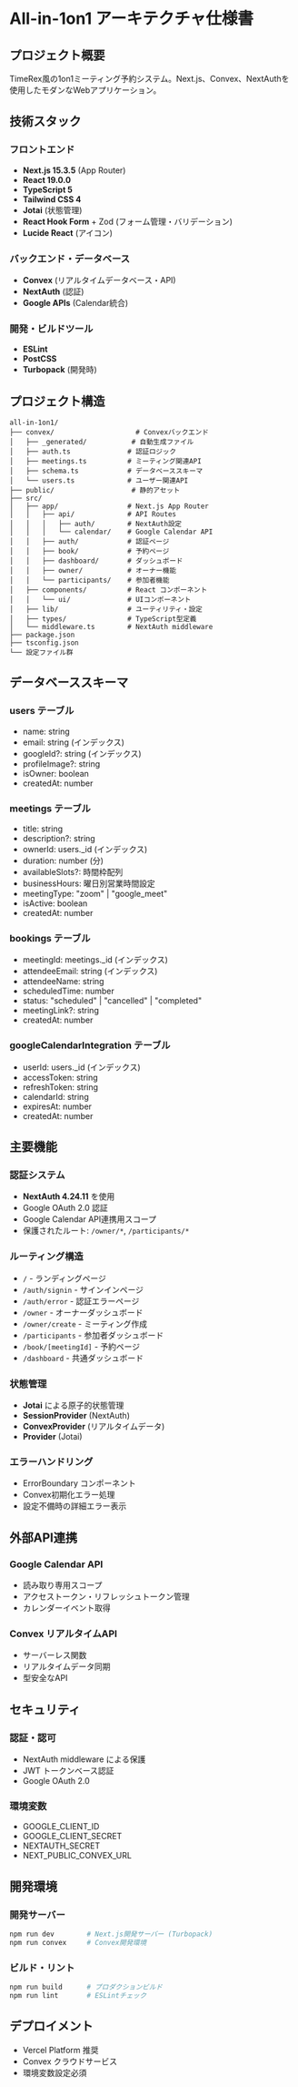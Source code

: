 # All-in-1on1 アーキテクチャ仕様書

## プロジェクト概要
TimeRex風の1on1ミーティング予約システム。Next.js、Convex、NextAuthを使用したモダンなWebアプリケーション。

## 技術スタック

### フロントエンド
- **Next.js 15.3.5** (App Router)
- **React 19.0.0**
- **TypeScript 5**
- **Tailwind CSS 4**
- **Jotai** (状態管理)
- **React Hook Form** + Zod (フォーム管理・バリデーション)
- **Lucide React** (アイコン)

### バックエンド・データベース
- **Convex** (リアルタイムデータベース・API)
- **NextAuth** (認証)
- **Google APIs** (Calendar統合)

### 開発・ビルドツール
- **ESLint**
- **PostCSS**
- **Turbopack** (開発時)

## プロジェクト構造

```
all-in-1on1/
├── convex/                    # Convexバックエンド
│   ├── _generated/           # 自動生成ファイル
│   ├── auth.ts              # 認証ロジック
│   ├── meetings.ts          # ミーティング関連API
│   ├── schema.ts            # データベーススキーマ
│   └── users.ts             # ユーザー関連API
├── public/                   # 静的アセット
├── src/
│   ├── app/                 # Next.js App Router
│   │   ├── api/             # API Routes
│   │   │   ├── auth/        # NextAuth設定
│   │   │   └── calendar/    # Google Calendar API
│   │   ├── auth/            # 認証ページ
│   │   ├── book/            # 予約ページ
│   │   ├── dashboard/       # ダッシュボード
│   │   ├── owner/           # オーナー機能
│   │   └── participants/    # 参加者機能
│   ├── components/          # React コンポーネント
│   │   └── ui/              # UIコンポーネント
│   ├── lib/                 # ユーティリティ・設定
│   ├── types/               # TypeScript型定義
│   └── middleware.ts        # NextAuth middleware
├── package.json
├── tsconfig.json
└── 設定ファイル群
```

## データベーススキーマ

### users テーブル
- name: string
- email: string (インデックス)
- googleId?: string (インデックス)
- profileImage?: string
- isOwner: boolean
- createdAt: number

### meetings テーブル
- title: string
- description?: string
- ownerId: users._id (インデックス)
- duration: number (分)
- availableSlots?: 時間枠配列
- businessHours: 曜日別営業時間設定
- meetingType: "zoom" | "google_meet"
- isActive: boolean
- createdAt: number

### bookings テーブル
- meetingId: meetings._id (インデックス)
- attendeeEmail: string (インデックス)
- attendeeName: string
- scheduledTime: number
- status: "scheduled" | "cancelled" | "completed"
- meetingLink?: string
- createdAt: number

### googleCalendarIntegration テーブル
- userId: users._id (インデックス)
- accessToken: string
- refreshToken: string
- calendarId: string
- expiresAt: number
- createdAt: number

## 主要機能

### 認証システム
- **NextAuth 4.24.11** を使用
- Google OAuth 2.0 認証
- Google Calendar API連携用スコープ
- 保護されたルート: `/owner/*`, `/participants/*`

### ルーティング構造
- `/` - ランディングページ
- `/auth/signin` - サインインページ
- `/auth/error` - 認証エラーページ
- `/owner` - オーナーダッシュボード
- `/owner/create` - ミーティング作成
- `/participants` - 参加者ダッシュボード
- `/book/[meetingId]` - 予約ページ
- `/dashboard` - 共通ダッシュボード

### 状態管理
- **Jotai** による原子的状態管理
- **SessionProvider** (NextAuth)
- **ConvexProvider** (リアルタイムデータ)
- **Provider** (Jotai)

### エラーハンドリング
- ErrorBoundary コンポーネント
- Convex初期化エラー処理
- 設定不備時の詳細エラー表示

## 外部API連携

### Google Calendar API
- 読み取り専用スコープ
- アクセストークン・リフレッシュトークン管理
- カレンダーイベント取得

### Convex リアルタイムAPI
- サーバーレス関数
- リアルタイムデータ同期
- 型安全なAPI

## セキュリティ

### 認証・認可
- NextAuth middleware による保護
- JWT トークンベース認証
- Google OAuth 2.0

### 環境変数
- GOOGLE_CLIENT_ID
- GOOGLE_CLIENT_SECRET
- NEXTAUTH_SECRET
- NEXT_PUBLIC_CONVEX_URL

## 開発環境

### 開発サーバー
```bash
npm run dev        # Next.js開発サーバー (Turbopack)
npm run convex     # Convex開発環境
```

### ビルド・リント
```bash
npm run build      # プロダクションビルド
npm run lint       # ESLintチェック
```

## デプロイメント
- Vercel Platform 推奨
- Convex クラウドサービス
- 環境変数設定必須